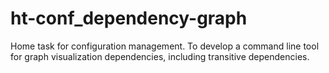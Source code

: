# ht-conf_dependency-graph
Home task for configuration management. To develop a command line tool for graph visualization dependencies, including transitive dependencies.

